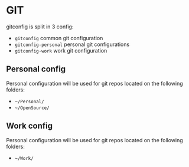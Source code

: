 # GIT

gitconfig is split in 3 config:

- `gitconfig` common git configuration
- `gitconfig-personal` personal git configurations
- `gitconfig-work` work git configuration

## Personal config

Personal configuration will be used for git repos located on the following folders:

- `~/Personal/`
- `~/OpenSource/`

## Work config

Personal configuration will be used for git repos located on the following folders:

- `~/Work/`
